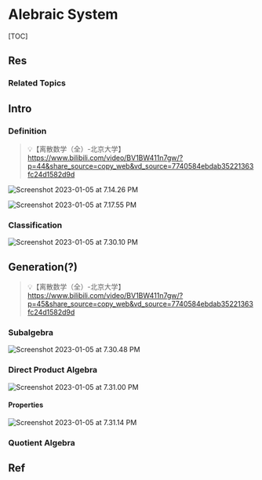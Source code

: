 # Alebraic System

[TOC]



## Res
### Related Topics



## Intro
### Definition
> 💡【离散数学（全）-北京大学】 https://www.bilibili.com/video/BV1BW411n7gw/?p=44&share_source=copy_web&vd_source=7740584ebdab35221363fc24d1582d9d

![Screenshot 2023-01-05 at 7.14.26 PM](../../../../../../Assets/Pics/Screenshot%202023-01-05%20at%207.14.26%20PM.png)

![Screenshot 2023-01-05 at 7.17.55 PM](../../../../../../Assets/Pics/Screenshot%202023-01-05%20at%207.17.55%20PM.png)


### Classification
![Screenshot 2023-01-05 at 7.30.10 PM](../../../../../../Assets/Pics/Screenshot%202023-01-05%20at%207.30.10%20PM.png)



## Generation(?)
> 💡【离散数学（全）-北京大学】 https://www.bilibili.com/video/BV1BW411n7gw/?p=45&share_source=copy_web&vd_source=7740584ebdab35221363fc24d1582d9d


### Subalgebra
![Screenshot 2023-01-05 at 7.30.48 PM](../../../../../../Assets/Pics/Screenshot%202023-01-05%20at%207.30.48%20PM.png)


### Direct Product Algebra
![Screenshot 2023-01-05 at 7.31.00 PM](../../../../../../Assets/Pics/Screenshot%202023-01-05%20at%207.31.00%20PM.png)
#### Properties
![Screenshot 2023-01-05 at 7.31.14 PM](../../../../../../Assets/Pics/Screenshot%202023-01-05%20at%207.31.14%20PM.png)


### Quotient Algebra



## Ref

